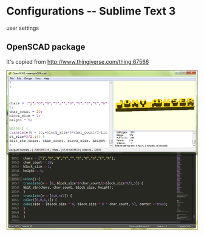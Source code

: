 Configurations -- Sublime Text 3
================================

user settings


## OpenSCAD package

It's copied from http://www.thingiverse.com/thing:67566

![openscad.sublimetext3](./openscad_sublimetext3.png)
